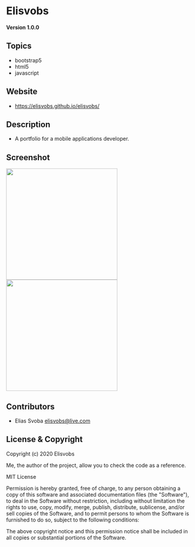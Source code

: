 # Elisvobs
 **Version 1.0.0**

## Topics

- bootstrap5
- html5
- javascript

## Website

- https://elisvobs.github.io/elisvobs/

## Description

- A portfolio for a mobile applications developer.

## Screenshot
<img src="" width="300"/>
<img src="" width="300"/>

## Contributors
- Elias Svoba <elisvobs@live.com>


## License & Copyright

Copyright (c) 2020 Elisvobs

Me, the author of the project, allow you to check the code as a reference.


MIT License

Permission is hereby granted, free of charge, to any person obtaining a copy
of this software and associated documentation files (the "Software"), to deal
in the Software without restriction, including without limitation the rights
to use, copy, modify, merge, publish, distribute, sublicense, and/or sell
copies of the Software, and to permit persons to whom the Software is
furnished to do so, subject to the following conditions:

The above copyright notice and this permission notice shall be included in all
copies or substantial portions of the Software.
